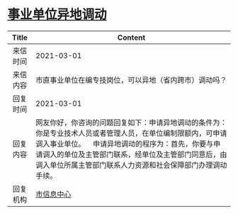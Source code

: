 # <a href="http://www.shangluo.gov.cn/zmhd/ldxxxx.jsp?urltype=leadermail.LeaderMailContentUrl&wbtreeid=1112&leadermailid=6973">事业单位异地调动</a>
| Title |                                                                   Content                                                                    |
|:-----:|----------------------------------------------------------------------------------------------------------------------------------------------|
| 来信时间  | 2021-03-01                                                                                                                                   |
| 来信内容  | 市直事业单位在编专技岗位，可以异地（省内跨市）调动吗？                                                                                                                  |
| 回复时间  | 2021-03-01                                                                                                                                   |
| 回复内容  | 网友你好，你咨询的问题回复如下：申请异地调动的条件为：你是专业技术人员或者管理人员，在单位编制限额内，可申请调入事业单位。    申请异地调动的程序为：首先，你要与申请调入的单位及主管部门联系，经单位及主管部门同意后，由调入单位所属主管部门联系人力资源和社会保障部门办理调动手续。 |
| 回复机构  | <a href="../../categories/agencies/市信息中心.md">市信息中心</a>                                                                                       |